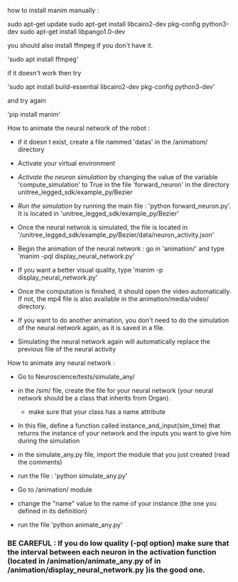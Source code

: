how to install manim manually : 

sudo apt-get update
sudo apt-get install libcairo2-dev pkg-config python3-dev
sudo apt-get install libpango1.0-dev
 



you should also install ffmpeg if you don't have it. 

'sudo apt install ffmpeg'

if it doesn't work then try

'sudo apt install build-essential libcairo2-dev pkg-config python3-dev'

and try again 

'pip install manim'

How to animate the neural network  of the robot : 
- if it doesn t exist, create a file nammed 'datas' in the /animatiom/ directory
- Activate your virtual environment
- *Activate the neuron simulation* by changing the value of the variable 'compute_simulation' to True in the file 'forward_neuron' in the directory unitree_legged_sdk/example_py/Bezier
- *Run the simulation* by running the main file : 'python forward_neuron.py'. It is located in 'unitree_legged_sdk/example_py/Bezier'
- Once the neural netwrok is simulated, the file is located in '/unitree_legged_sdk/example_py/Bezier/data/neuron_activity.json'
- Begin the animation of the neural network : go in 'animation/' and type 'manim -pql display_neural_network.py'

- If you want a better visual quality, type 'manim -p display_neural_network.py'

- Once the computation is finished, it should open the video automatically. If not, the mp4 file is also available in the animation/media/video/ directory.

- If you want to do another animation, you don't need to do the simulation of the neural network again, as it is saved in a file.
- Simulating the neural network again will automatically replace the previous file of the neural activity


How to animate any neural network :

- Go to Neuroscience/tests/simulate_any/
- in the /sim/ file, create the file for your neural network (your neural network should be a class that inherits from Organ).
    - make sure that your class has a name attribute
- In this file, define a function called instance_and_input(sim_time) that returns the instance of your network and the inputs you want to give him during the simulation
- in the simulate_any.py file, import the module that you just created (read the comments)
- run the file : 'python simulate_any.py'

- Go to /animation/ module 
- change the "name" value to the name of your instance (the one you defined in its definition)
- run the file 'python animate_any.py'
 

### BE CAREFUL : If you do low quality (-pql option) make sure that the interval between each neuron in the activation function (located in /animation/animate_any.py of in /animation/display_neural_network.py )is the good one.

